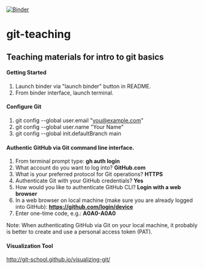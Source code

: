 [![Binder](https://mybinder.org/badge_logo.svg)](https://mybinder.org/v2/gh/switt4/git-teaching/main)

# git-teaching
## Teaching materials for intro to git basics

#### Getting Started
1. Launch binder via "launch binder" button in README.
2. From binder interface, launch terminal.

#### Configure Git
1. git config --global user.email "you@example.com"
2. git config --global user.name "Your Name"
3. git config --global init.defaultBranch main

#### Authentic GitHub via Git command line interface.
1. From terminal prompt type: **gh auth login**
2. What account do you want to log into? **GitHub.com**
3. What is your preferred protocol for Git operations? **HTTPS**
4. Authenticate Git with your GitHub credentials? **Yes**
5. How would you like to authenticate GitHub CLI? **Login with a web browser**
6. In a web browser on local machine (make sure you are already logged into GitHub): **https://github.com/login/device**
7. Enter one-time code, e.g.: **A0A0-A0A0**

Note: When authenticating GitHub via Git on your local machine, it probably is better to create and use a personal access token (PAT).

#### Visualization Tool
http://git-school.github.io/visualizing-git/

